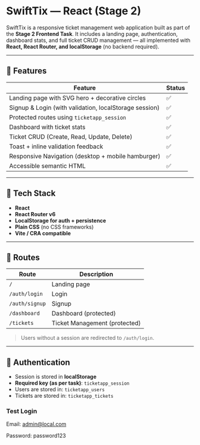 # SwiftTix — React (Stage 2)

SwiftTix is a responsive ticket management web application built as part of the **Stage 2 Frontend Task**. It includes a landing page, authentication, dashboard stats, and full ticket CRUD management — all implemented with **React, React Router, and localStorage** (no backend required).

---

## 🚀 Features

| Feature | Status |
|---------|---------|
| Landing page with SVG hero + decorative circles | ✅ |
| Signup & Login (with validation, localStorage session) | ✅ |
| Protected routes using `ticketapp_session` | ✅ |
| Dashboard with ticket stats | ✅ |
| Ticket CRUD (Create, Read, Update, Delete) | ✅ |
| Toast + inline validation feedback | ✅ |
| Responsive Navigation (desktop + mobile hamburger) | ✅ |
| Accessible semantic HTML | ✅ |

---

## 🧰 Tech Stack
- **React**
- **React Router v6**
- **LocalStorage for auth + persistence**
- **Plain CSS** (no CSS frameworks)
- **Vite / CRA compatible**

---

## 📌 Routes

| Route | Description |
|---------|------------|
| `/` | Landing page |
| `/auth/login` | Login |
| `/auth/signup` | Signup |
| `/dashboard` | Dashboard (protected) |
| `/tickets` | Ticket Management (protected) |

> Users without a session are redirected to `/auth/login`.

---

## 🔐 Authentication

- Session is stored in **localStorage**
- **Required key (as per task)**: `ticketapp_session`
- Users are stored in: `ticketapp_users`
- Tickets are stored in: `ticketapp_tickets`

### Test Login

Email: admin@local.com

Password: password123
